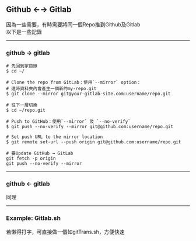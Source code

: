 ## Github ←→ Gitlab
因為一些需要，有時需要將同一個Repo推到Github及Gitlab  
以下是一些記錄  

---
### github → gitlab

``` terminal
# 先回到家目錄
$ cd ~/
```
``` terminal
# Clone the repo from GitLab：使用`--mirror` option：
# 這時資料夾內會產生一個新的my-repo.git
$ git clone --mirror git@your-gitlab-site.com:username/repo.git
```
``` terminal
# 往下一層切換
$ cd ~/repo.git
```
``` terminal
# Push to GitHub：使用`--mirror` 及 `--no-verify` 
$ git push --no-verify --mirror git@github.com:username/repo.git
```
``` terminal
# Set push URL to the mirror location
$ git remote set-url --push origin git@github.com:username/repo.git
```
``` terminal
# 要Update GitHub → GitLab
git fetch -p origin
git push --no-verify --mirror
```

---
### github ← gitlab
同理

---
### Example: Gitlab.sh
若懶得打字，可直接做一個如gitTrans.sh，方便快速
